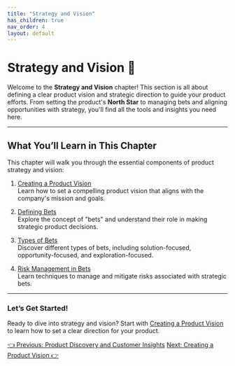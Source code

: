 ```yaml
---
title: "Strategy and Vision"
has_children: true
nav_order: 4
layout: default
---
```


# Strategy and Vision 🌠

Welcome to the **Strategy and Vision** chapter! This section is all about defining a clear product vision and strategic direction to guide your product efforts. From setting the product's **North Star** to managing bets and aligning opportunities with strategy, you'll find all the tools and insights you need here.

---

## What You’ll Learn in This Chapter

This chapter will walk you through the essential components of product strategy and vision:

1. [Creating a Product Vision](creating-a-product-vision)  
   Learn how to set a compelling product vision that aligns with the company's mission and goals.

2. [Defining Bets](defining-bets)  
   Explore the concept of "bets" and understand their role in making strategic product decisions.

3. [Types of Bets](types-of-bets)  
   Discover different types of bets, including solution-focused, opportunity-focused, and exploration-focused.

4. [Risk Management in Bets](risk-management-in-bets)  
   Learn techniques to manage and mitigate risks associated with strategic bets.

---

### Let’s Get Started!

Ready to dive into strategy and vision? Start with [Creating a Product Vision](creating-a-product-vision) to learn how to set a clear direction for your product.

<div class="nav-buttons">
    <a href="/docs/2-product-discovery-and-customer-insights/index" class="btn btn-secondary">👈 Previous: Product Discovery and Customer Insights</a>
    <a href="/docs/3-product-strategy-and-vision/creating-a-product-vision" class="btn btn-primary">Next: Creating a Product Vision 👉</a>
</div>
